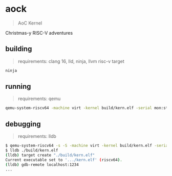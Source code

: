 # aock

> AoC Kernel

Christmas-y RISC-V adventures

## building

> requirements: clang 16, lld, ninja, llvm risc-v target

```bash
ninja
```

## running

> requirements: qemu

```bash
qemu-system-riscv64 -machine virt -kernel build/kern.elf -serial mon:stdio
```

## debugging

> requirements: lldb

```bash
$ qemu-system-riscv64 -s -S -machine virt -kernel build/kern.elf -serial mon:stdio
$ lldb ./build/kern.elf
(lldb) target create "./build/kern.elf"
Current executable set to '.../kern.elf' (riscv64).
(lldb) gdb-remote localhost:1234
...
```
